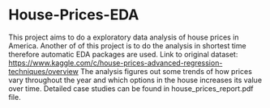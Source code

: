 # House-Prices-EDA
This project aims to do a exploratory data analysis of house prices in America.
Another of of this project is to do the analysis in shortest time therefore automatic EDA packages are used.
Link to original dataset: https://www.kaggle.com/c/house-prices-advanced-regression-techniques/overview
The analysis figures out some trends of how prices vary throughout the year and which options in the house
increases its value over time. Detailed case studies can be found in house_prices_report.pdf file.
